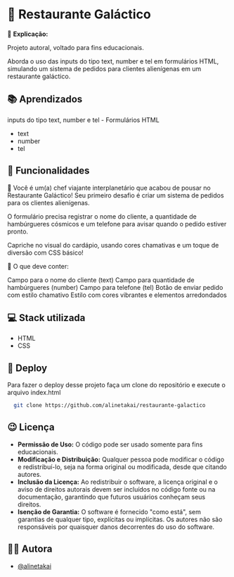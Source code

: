 
# 🍔 Restaurante Galáctico

📌 **Explicação:**

Projeto autoral, voltado para fins educacionais.

Aborda o uso das inputs do tipo text, number e tel em formulários HTML, simulando um sistema de pedidos para clientes alienígenas em um restaurante galáctico.
## 📚 Aprendizados

inputs do tipo text, number e tel - Formulários HTML

- text
- number
- tel
## 🚨 Funcionalidades

📝 Você é um(a) chef viajante interplanetário que acabou de pousar no Restaurante Galáctico! Seu primeiro desafio é criar um sistema de pedidos para os clientes alienígenas.

O formulário precisa registrar o nome do cliente, a quantidade de hambúrgueres cósmicos e um telefone para avisar quando o pedido estiver pronto.

Capriche no visual do cardápio, usando cores chamativas e um toque de diversão com CSS básico!

🌈 O que deve conter:

Campo para o nome do cliente (text)
Campo para quantidade de hambúrgueres (number)
Campo para telefone (tel)
Botão de enviar pedido com estilo chamativo
Estilo com cores vibrantes e elementos arredondados



##  💻 Stack utilizada

- HTML
- CSS


##  🚀 Deploy

Para fazer o deploy desse projeto faça um clone do repositório e execute o arquivo index.html

```bash
  git clone https://github.com/alinetakai/restaurante-galactico
```

## 😉 Licença

- **Permissão de Uso:** O código pode ser usado somente para fins educacionais.
- **Modificação e Distribuição:** Qualquer pessoa pode modificar o código e redistribuí-lo, seja na forma original ou modificada, desde que citando autores.
- **Inclusão da Licença:** Ao redistribuir o software, a licença original e o aviso de direitos autorais devem ser incluídos no código fonte ou na documentação, garantindo que futuros usuários conheçam seus direitos.
- **Isenção de Garantia:** O software é fornecido "como está", sem garantias de qualquer tipo, explícitas ou implícitas. Os autores não são responsáveis por quaisquer danos decorrentes do uso do software.


## 👩‍💻 Autora

- [@alinetakai](https://github.com/alinetakai)

